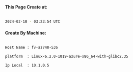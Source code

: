 
   
#### This Page Create at:

```bash

2024-02-10 - 03:23:54 UTC

```

#### Create By Machine:

```bash

Host Name : fv-az740-536

platform  : Linux-6.2.0-1019-azure-x86_64-with-glibc2.35

Ip Local  : 10.1.0.5

```

